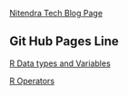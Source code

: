 
[Nitendra Tech Blog Page ](www.nitendratech.com)

## Git Hub Pages Line


[R Data types and Variables](https://nitendragautam.github.io/learningR/rtutorials/data-types-and-variables)

[R Operators ](https://nitendragautam.github.io/learningR/rtutorials/operators)
